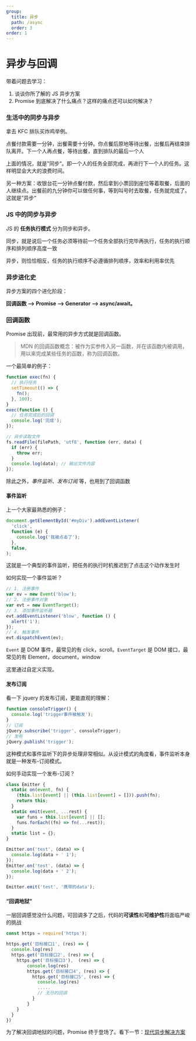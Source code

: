 ```yaml
---
group:
  title: 异步
  path: /async
  order: 3
order: 1
---
```


# 异步与回调

带着问题去学习：

1. 谈谈你所了解的 JS 异步方案
2. Promise 到底解决了什么痛点？这样的痛点还可以如何解决？

### 生活中的同步与异步

拿去 KFC 排队买炸鸡举例。

点餐付款需要一分钟，出餐需要十分钟。你点餐后原地等待出餐，出餐后再结束排队离开。下一个人再点餐，等待出餐，直到排队的最后一个人

上面的情况，就是”同步“。即一个人的任务全部完成，再进行下一个人的任务。这样明显会大大的浪费时间。

另一种方案：收银台花一分钟点餐付款，然后拿到小票回到座位等着取餐，后面的人继续点。出餐前的九分钟你可以做任何事，等到叫号时去取餐，任务就完成了。这就是”异步“

### JS 中的同步与异步

JS 的 **任务执行模式** 分为同步和异步。

同步，就是说后一个任务必须等待前一个任务全部执行完毕再执行，任务的执行顺序和排列顺序高度一致

异步，则恰恰相反，任务的执行顺序不必遵循排列顺序，效率和利用率优先

### 异步进化史

异步方案的四个进化阶段：

**回调函数 —> Promise —> Generator —> async/await。**

### 回调函数

Promise 出现前，最常用的异步方式就是回调函数。

> MDN 的回调函数概念：被作为实参传入另一函数，并在该函数内被调用，用以来完成某些任务的函数，称为回调函数。

一个最简单的例子：

```js
function exec(fn) {
  // 执行任务
  setTimeout(() => {
    fn();
  }, 100);
}
exec(function () {
  // 任务完成后的回调
  console.log('完成');
});

// 异步读取文件
fs.readFile(filePath, 'utf8', function (err, data) {
  if (err) {
    throw err;
  }
  console.log(data); // 输出文件内容
});
```

除此之外，_事件监听_、_发布订阅_ 等，也用到了回调函数

#### 事件监听

上一个大家最熟悉的例子：

```js
document.getElementById('#myDiv').addEventListener(
  'click',
  function (e) {
    console.log('我被点击了');
  },
  false,
);
```

这就是一个典型的事件监听，把任务的执行时机推迟到了点击这个动作发生时

如何实现一个事件监听？

```js
// 1. 注册事件
var ev = new Event('blow');
// 2. 注册事件对象
var evt = new EventTarget();
// 3. 添加事件监听器
evt.addEventListener('blow', function () {
  alert('1');
});
// 4. 触发事件
evt.dispatchEvent(ev);
```

`Event` 是 DOM 事件，最常见的有 click，scroll。`EventTarget` 是 DOM 接口，最常见的有 Element，document，window

这里通过自定义实现。

#### 发布订阅

看一下 jquery 的发布订阅，更能直观的理解：

```js
function consoleTrigger() {
  console.log('trigger事件被触发');
}
// 订阅
jQuery.subscribe('trigger', consoleTrigger);
// 发布
jQuery.publish('trigger');
```

这种模式和事件监听下的异步处理非常相似。从设计模式的角度看，事件监听本身就是一种发布-订阅模式。

如何手动实现一个发布-订阅？

```js
class Emitter {
  static on(event, fn) {
    (this.list[event] || (this.list[event] = [])).push(fn);
    return this;
  }
  static emit(event, ...rest) {
    var funs = this.list[event] || [];
    funs.forEach((fn) => fn(...rest));
  }
  static list = {};
}

Emitter.on('test', (data) => {
  console.log(data + ' 1');
});
Emitter.on('test', (data) => {
  console.log(data + ' 2');
});

Emitter.emit('test', '携带的data');
```

#### “回调地狱”

一层回调感觉没什么问题，可回调多了之后，代码的**可读性**和**可维护性**将面临严峻的挑战

```js
const https = require('https');

https.get('目标接口1', (res) => {
  console.log(res)
  https.get('目标接口2', (res) => {
    https.get('目标接口3'),  (res) => {
        console.log(res)
        https.get('目标接口4', (res) => {
          https.get('目标接口5', (res) => {
            console.log(res)
            .....
            // 无尽的回调
          }
        }
    }
  }
})
```

为了解决回调地狱的问题，Promise 终于登场了。看下一节：[现代异步解决方案](./modern-scheme.md)
